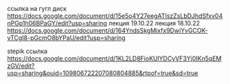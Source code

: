 ссылка на гугл диск https://docs.google.com/document/d/15e5o4Y27eegATIszZsLbDJhdSfxv04nPGp1h06BPaGY/edit?usp=sharing
лекция 19.10.22
 лекция 18.10.22
 https://docs.google.com/document/d/164YndsSkgMixfx9DwiYvGCOK-vTCgI8-pGcmO8bYPaU/edit?usp=sharing
 
 
 stepik ссылка https://docs.google.com/document/d/1KL2LD8FioKUlYDCyVF3Yj0IKn5qEMzGV/edit?usp=sharing&ouid=109806722207080804885&rtpof=true&sd=true
